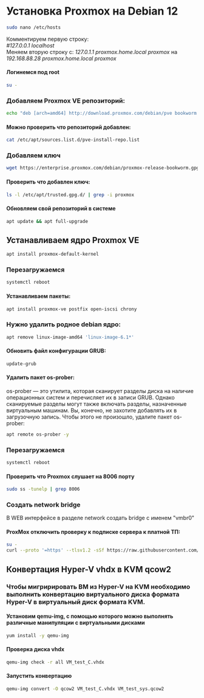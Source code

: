 # Установка Proxmox на Debian 12

```bash
sudo nano /etc/hosts
```

Комментируем первую строку:  
_#127.0.0.1  localhost_  
Меняем вторую строку с: _127.0.1.1  proxmox.home.local  proxmox_  на _192.168.88.28  proxmox.home.local  proxmox_  

#### Логинемся под root

```bash
su -
```

### Добавляем Proxmox VE репозиторий:

```bash
echo "deb [arch=amd64] http://download.proxmox.com/debian/pve bookworm pve-no-subscription" > /etc/apt/sources.list.d/pve-install-repo.list
```

#### Можно проверить что репозиторий добавлен:

```bash
cat /etc/apt/sources.list.d/pve-install-repo.list
```

### Добавляем ключ

```bash
wget https://enterprise.proxmox.com/debian/proxmox-release-bookworm.gpg -O /etc/apt/trusted.gpg.d/proxmox-release-bookworm.gpg 
```

#### Проверить что добавлен ключ:

```bash
ls -l /etc/apt/trusted.gpg.d/ | grep -i proxmox
```

#### Обновляем свой репозиторий в системе

```bash
apt update && apt full-upgrade
```

## Устанавливаем ядро Proxmox VE

```bash
apt install proxmox-default-kernel
```

### Перезагружаемся
```bash
systemctl reboot
```

#### Устанавливаем пакеты:

```bash
apt install proxmox-ve postfix open-iscsi chrony
```

### Нужно удалить родное debian ядро:

```bash
apt remove linux-image-amd64 'linux-image-6.1*'
```

#### Обновить файл конфигурации GRUB:

```bash
update-grub
```

#### Удалить пакет os-prober:

os-prober — это утилита, которая сканирует разделы диска на наличие операционных систем и перечисляет их в записи GRUB. Однако сканируемые разделы могут также включать разделы, назначенные виртуальным машинам. Вы, конечно, не захотите добавлять их в загрузочную запись. Чтобы этого не произошло, удалите пакет os-prober:

```bash
apt remote os-prober -y
```

### Перезагружаемся
```bash
systemctl reboot
```

#### Проверить что Proxmox слушает на 8006 порту 

```bash
sudo ss -tunelp | grep 8006
```

### Создать network bridge

В WEB интерфейсе в разделе network создать bridge с именем "vmbr0"  


#### ProxMox отключить проверку к подписке сервера к платной ТП:

```bash
su -
curl --proto '=https' --tlsv1.2 -sSf https://raw.githubusercontent.com/rickycodes/pve-no-subscription/main/no-subscription-warning.sh | sh
```

## Конвертация Hyper-V vhdx в KVM qcow2

### Чтобы мигририровать ВМ из Hyper-V на KVM необходимо выполнить конвертацию виртуального диска формата Hyper-V в виртуальный диск формата KVM.

#### Установим qemu-img, с помощью которого можно выполнять различные манипуляции с виртуальными дисками
```bash
yum install -y qemu-img
```
#### Проверка диска vhdx
```bash
qemu-img check -r all VM_test_C.vhdx
```

#### Запустить конвертацию
```bash
qemu-img convert -O qcow2 VM_test_C.vhdx VM_test_sys.qcow2
```
